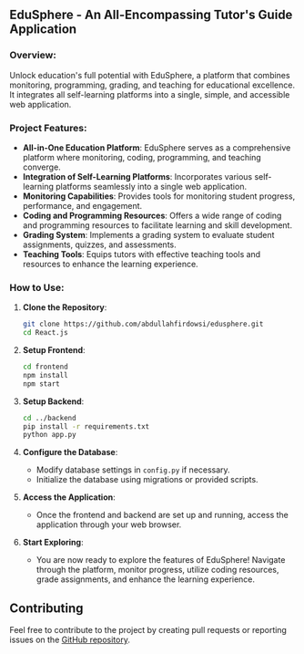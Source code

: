 ## EduSphere - An All-Encompassing Tutor's Guide Application

### Overview:
Unlock education's full potential with EduSphere, a platform that combines monitoring, programming, grading, and teaching for educational excellence. It integrates all self-learning platforms into a single, simple, and accessible web application.

### Project Features:
- **All-in-One Education Platform**: EduSphere serves as a comprehensive platform where monitoring, coding, programming, and teaching converge.
- **Integration of Self-Learning Platforms**: Incorporates various self-learning platforms seamlessly into a single web application.
- **Monitoring Capabilities**: Provides tools for monitoring student progress, performance, and engagement.
- **Coding and Programming Resources**: Offers a wide range of coding and programming resources to facilitate learning and skill development.
- **Grading System**: Implements a grading system to evaluate student assignments, quizzes, and assessments.
- **Teaching Tools**: Equips tutors with effective teaching tools and resources to enhance the learning experience.

### How to Use:

1. **Clone the Repository**:
   ```bash
   git clone https://github.com/abdullahfirdowsi/edusphere.git
   cd React.js
   ```

2. **Setup Frontend**:
   ```bash
   cd frontend
   npm install
   npm start
   ```

3. **Setup Backend**:
   ```bash
   cd ../backend
   pip install -r requirements.txt
   python app.py
   ```

4. **Configure the Database**:
   - Modify database settings in `config.py` if necessary.
   - Initialize the database using migrations or provided scripts.

5. **Access the Application**:
   - Once the frontend and backend are set up and running, access the application through your web browser.

6. **Start Exploring**:
   - You are now ready to explore the features of EduSphere! Navigate through the platform, monitor progress, utilize coding resources, grade assignments, and enhance the learning experience.

## Contributing
Feel free to contribute to the project by creating pull requests or reporting issues on the [GitHub repository](https://github.com/abdullahfirdowsi/edusphere/issues).
